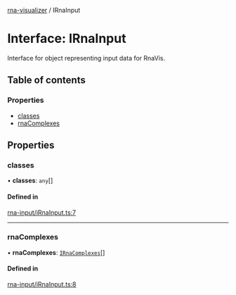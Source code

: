 [rna-visualizer](../README.md) / IRnaInput

# Interface: IRnaInput

Interface for object representing input data for RnaVis.

## Table of contents

### Properties

- [classes](IRnaInput.md#classes)
- [rnaComplexes](IRnaInput.md#rnacomplexes)

## Properties

### classes

• **classes**: `any`[]

#### Defined in

[rna-input/iRnaInput.ts:7](https://github.com/michalhercik/rna-visualizer/blob/f928c9f/lib/src/rna-input/iRnaInput.ts#L7)

___

### rnaComplexes

• **rnaComplexes**: [`IRnaComplexes`](IRnaComplexes.md)[]

#### Defined in

[rna-input/iRnaInput.ts:8](https://github.com/michalhercik/rna-visualizer/blob/f928c9f/lib/src/rna-input/iRnaInput.ts#L8)
